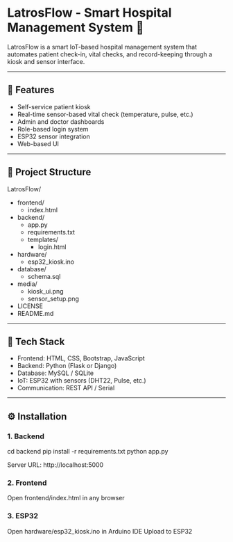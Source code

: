 # LatrosFlow - Smart Hospital Management System 🏥

LatrosFlow is a smart IoT-based hospital management system that automates patient check-in, vital checks, and record-keeping through a kiosk and sensor interface.

---

## 🚀 Features

- Self-service patient kiosk
- Real-time sensor-based vital check (temperature, pulse, etc.)
- Admin and doctor dashboards
- Role-based login system
- ESP32 sensor integration
- Web-based UI

---

## 📁 Project Structure

LatrosFlow/
- frontend/
  - index.html
- backend/
  - app.py
  - requirements.txt
  - templates/
    - login.html
- hardware/
  - esp32_kiosk.ino
- database/
  - schema.sql
- media/
  - kiosk_ui.png
  - sensor_setup.png
- LICENSE
- README.md

---

## 🧰 Tech Stack

- Frontend: HTML, CSS, Bootstrap, JavaScript
- Backend: Python (Flask or Django)
- Database: MySQL / SQLite
- IoT: ESP32 with sensors (DHT22, Pulse, etc.)
- Communication: REST API / Serial

---

## ⚙️ Installation

### 1. Backend

cd backend
pip install -r requirements.txt
python app.py

Server URL: http://localhost:5000

### 2. Frontend
Open frontend/index.html in any browser

### 3. ESP32
Open hardware/esp32_kiosk.ino in Arduino IDE
Upload to ESP32
